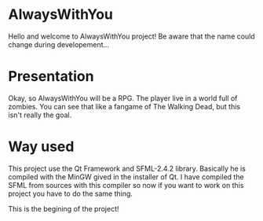 # AlwaysWithYou
Hello and welcome to AlwaysWithYou project!
Be aware that the name could change during developement...

# Presentation
Okay, so AlwaysWithYou will be a RPG. The player live in a world full of zombies. You can see that like a fangame of The Walking Dead, but this isn't really the goal.

# Way used
This project use the Qt Framework and SFML-2.4.2 library. Basically he is compiled with the MinGW gived in the installer of Qt. I have compiled the SFML from sources with this compiler so now if you want to work on this project you have to do the same thing.

This is the begining of the project!
